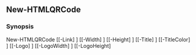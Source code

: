 New-HTMLQRCode
--------------




### Synopsis

New-HTMLQRCode [[-Link] <string>] [[-Width] <Object>] [[-Height] <Object>] [[-Title] <string>] [[-TitleColor] <string>] [[-Logo] <string>] [[-LogoWidth] <Object>] [[-LogoHeight] <Object>] [-LogoInline] [<CommonParameters>]




---


### Description


---


### Parameters
#### **Height**




|Type      |Required|Position|PipelineInput|
|----------|--------|--------|-------------|
|`[Object]`|false   |2       |false        |



#### **Link**




|Type      |Required|Position|PipelineInput|
|----------|--------|--------|-------------|
|`[string]`|false   |0       |false        |



#### **Logo**




|Type      |Required|Position|PipelineInput|
|----------|--------|--------|-------------|
|`[string]`|false   |5       |false        |



#### **LogoHeight**




|Type      |Required|Position|PipelineInput|
|----------|--------|--------|-------------|
|`[Object]`|false   |7       |false        |



#### **LogoInline**




|Type      |Required|Position|PipelineInput|
|----------|--------|--------|-------------|
|`[switch]`|false   |Named   |false        |



#### **LogoWidth**




|Type      |Required|Position|PipelineInput|
|----------|--------|--------|-------------|
|`[Object]`|false   |6       |false        |



#### **Title**




|Type      |Required|Position|PipelineInput|
|----------|--------|--------|-------------|
|`[string]`|false   |3       |false        |



#### **TitleColor**




|Type      |Required|Position|PipelineInput|
|----------|--------|--------|-------------|
|`[string]`|false   |4       |false        |



#### **Width**




|Type      |Required|Position|PipelineInput|
|----------|--------|--------|-------------|
|`[Object]`|false   |1       |false        |





---


### Inputs
None




---


### Outputs
* [Object](https://learn.microsoft.com/en-us/dotnet/api/System.Object)






---


### Syntax
```PowerShell
syntaxItem
```
```PowerShell
----------
```
```PowerShell
{@{name=New-HTMLQRCode; CommonParameters=True; parameter=System.Object[]}}
```
